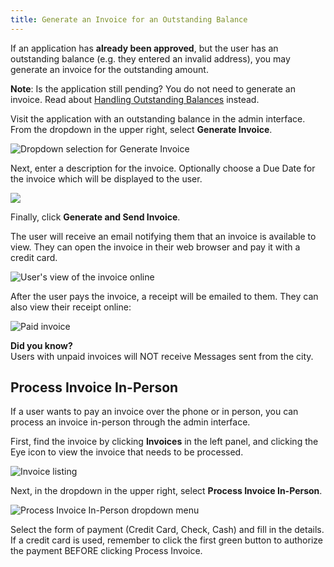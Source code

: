 ```yaml
---
title: Generate an Invoice for an Outstanding Balance
---
```

If an application has **already been approved**, but the user has an outstanding balance (e.g. they entered an invalid address), you may generate an invoice for the outstanding amount.

**Note**: Is the application still pending? You do not need to generate an invoice. Read about [Handling Outstanding Balances](/guides/handling-outstanding-balances.html) instead.

Visit the application with an outstanding balance in the admin interface. From the dropdown in the upper right, select **Generate Invoice**.

![Dropdown selection for Generate Invoice](/images/uploads/screen-shot-2020-03-30-at-3.25.17-pm.png)

Next, enter a description for the invoice. Optionally choose a Due Date for the invoice which will be displayed to the user.

![](/images/uploads/screen-shot-2020-03-30-at-3.28.15-pm.png)

Finally, click **Generate and Send Invoice**.

The user will receive an email notifying them that an invoice is available to view. They can open the invoice in their web browser and pay it with a credit card.

![User's view of the invoice online](/images/uploads/screen-shot-2020-03-30-at-3.33.49-pm.png)

After the user pays the invoice, a receipt will be emailed to them. They can also view their receipt online:

![Paid invoice](/images/uploads/screen-shot-2020-03-30-at-3.34.06-pm.png)

**Did you know?**\
Users with unpaid invoices will NOT receive Messages sent from the city.

## Process Invoice In-Person

If a user wants to pay an invoice over the phone or in person, you can process an invoice in-person through the admin interface.

First, find the invoice by clicking **Invoices** in the left panel, and clicking the Eye icon to view the invoice that needs to be processed.

![Invoice listing](/images/uploads/screen-shot-2020-03-30-at-3.23.47-pm.png)

Next, in the dropdown in the upper right, select **Process Invoice In-Person**.

![Process Invoice In-Person dropdown menu](/images/uploads/screen-shot-2020-03-30-at-3.59.18-pm.png)

Select the form of payment (Credit Card, Check, Cash) and fill in the details. If a credit card is used, remember to click the first green button to authorize the payment BEFORE clicking Process Invoice.